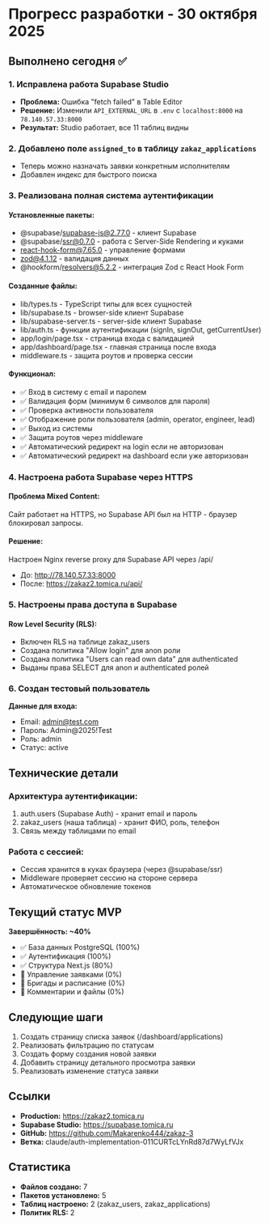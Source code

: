 # Прогресс разработки - 30 октября 2025

## Выполнено сегодня ✅

### 1. Исправлена работа Supabase Studio
- **Проблема:** Ошибка "fetch failed" в Table Editor
- **Решение:** Изменили `API_EXTERNAL_URL` в `.env` с `localhost:8000` на `78.140.57.33:8000`
- **Результат:** Studio работает, все 11 таблиц видны

### 2. Добавлено поле `assigned_to` в таблицу `zakaz_applications`
- Теперь можно назначать заявки конкретным исполнителям
- Добавлен индекс для быстрого поиска

### 3. Реализована полная система аутентификации

#### Установленные пакеты:
- @supabase/supabase-js@2.77.0 - клиент Supabase
- @supabase/ssr@0.7.0 - работа с Server-Side Rendering и куками
- react-hook-form@7.65.0 - управление формами
- zod@4.1.12 - валидация данных
- @hookform/resolvers@5.2.2 - интеграция Zod с React Hook Form

#### Созданные файлы:
- lib/types.ts - TypeScript типы для всех сущностей
- lib/supabase.ts - browser-side клиент Supabase
- lib/supabase-server.ts - server-side клиент Supabase
- lib/auth.ts - функции аутентификации (signIn, signOut, getCurrentUser)
- app/login/page.tsx - страница входа с валидацией
- app/dashboard/page.tsx - главная страница после входа
- middleware.ts - защита роутов и проверка сессии

#### Функционал:
- ✅ Вход в систему с email и паролем
- ✅ Валидация форм (минимум 6 символов для пароля)
- ✅ Проверка активности пользователя
- ✅ Отображение роли пользователя (admin, operator, engineer, lead)
- ✅ Выход из системы
- ✅ Защита роутов через middleware
- ✅ Автоматический редирект на login если не авторизован
- ✅ Автоматический редирект на dashboard если уже авторизован

### 4. Настроена работа Supabase через HTTPS

#### Проблема Mixed Content:
Сайт работает на HTTPS, но Supabase API был на HTTP - браузер блокировал запросы.

#### Решение:
Настроен Nginx reverse proxy для Supabase API через /api/
- До: http://78.140.57.33:8000
- После: https://zakaz2.tomica.ru/api/

### 5. Настроены права доступа в Supabase

#### Row Level Security (RLS):
- Включен RLS на таблице zakaz_users
- Создана политика "Allow login" для anon роли
- Создана политика "Users can read own data" для authenticated
- Выданы права SELECT для anon и authenticated ролей

### 6. Создан тестовый пользователь

**Данные для входа:**
- Email: admin@test.com
- Пароль: Admin@2025!Test
- Роль: admin
- Статус: active

## Технические детали

### Архитектура аутентификации:
1. auth.users (Supabase Auth) - хранит email и пароль
2. zakaz_users (наша таблица) - хранит ФИО, роль, телефон
3. Связь между таблицами по email

### Работа с сессией:
- Сессия хранится в куках браузера (через @supabase/ssr)
- Middleware проверяет сессию на стороне сервера
- Автоматическое обновление токенов

## Текущий статус MVP

**Завершённость: ~40%**

- ✅ База данных PostgreSQL (100%)
- ✅ Аутентификация (100%)
- ✅ Структура Next.js (80%)
- 🚧 Управление заявками (0%)
- 🚧 Бригады и расписание (0%)
- 🚧 Комментарии и файлы (0%)

## Следующие шаги

1. Создать страницу списка заявок (/dashboard/applications)
2. Реализовать фильтрацию по статусам
3. Создать форму создания новой заявки
4. Добавить страницу детального просмотра заявки
5. Реализовать изменение статуса заявки

## Ссылки

- **Production:** https://zakaz2.tomica.ru
- **Supabase Studio:** https://supabase.tomica.ru
- **GitHub:** https://github.com/Makarenko444/zakaz-3
- **Ветка:** claude/auth-implementation-011CURTcLYnRd87d7WyLfVJx

## Статистика

- **Файлов создано:** 7
- **Пакетов установлено:** 5
- **Таблиц настроено:** 2 (zakaz_users, zakaz_applications)
- **Политик RLS:** 2
